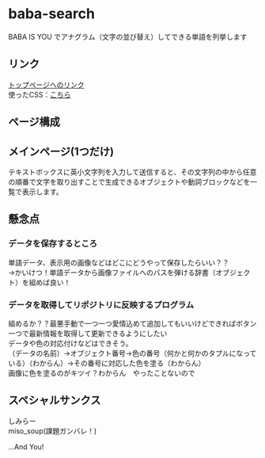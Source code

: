 # baba-search
BABA IS YOU でアナグラム（文字の並び替え）してできる単語を列挙します  

## リンク
[トップページへのリンク](https://mmnk-github.github.io/baba-search/Pages/main.html)  
使ったCSS：[こちら](https://watercss.kognise.dev/)  



## ページ構成
## メインページ(1つだけ)
テキストボックスに英小文字列を入力して送信すると、その文字列の中から任意の順番で文字を取り出すことで生成できるオブジェクトや動詞ブロックなどを一覧で表示します。  


## 懸念点
### データを保存するところ
単語データ、表示用の画像などはどこにどうやって保存したらいい？？  
→かいけつ！単語データから画像ファイルへのパスを弾ける辞書（オブジェクト）を組めば良い！  

### データを取得してリポジトリに反映するプログラム
組めるか？？最悪手動で一つ一つ愛情込めて追加してもいいけどできればボタン一つで最新情報を取得して更新できるようにしたい  
データや色の対応付けなどはできそう。  
（データの名前）->オブジェクト番号->色の番号（何かと何かのタプルになっている）（わからん）->その番号に対応した色を塗る（わからん）  
画像に色を塗るのがキツイ？わからん　やったことないので  

## スペシャルサンクス
しみらー  
miso_soup(課題ガンバレ！)  

...And You!
